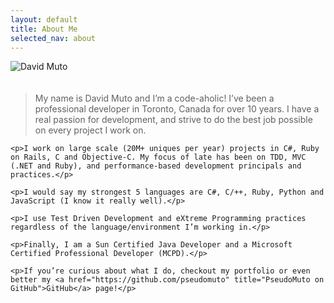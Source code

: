 ```yaml
---
layout: default
title: About Me
selected_nav: about
---
```


<div class="row">
  <div class="col-6 col-sm-12 col-xs-12 col-lg-6 text-center">
    <img style="padding-bottom: 20px" src="http://www.gravatar.com/avatar/2cf9c90cc7eb61ee14be216aea33a2be.png?s=320" alt="David Muto" title="David Muto">
  </div>
  <div class="col-6 col-sm-12 col-xs-12 col-lg-6"> 
    <blockquote>My name is David Muto and I’m a code-aholic! I’ve been a professional developer in Toronto, Canada for over 10 years. I have a real passion for development, and strive to do the best job possible on every project I work on.</blockquote>

    <p>I work on large scale (20M+ uniques per year) projects in C#, Ruby on Rails, C and Objective-C. My focus of late has been on TDD, MVC (.NET and Ruby), and performance-based development principals and practices.</p>

    <p>I would say my strongest 5 languages are C#, C/++, Ruby, Python and JavaScript (I know it really well).</p>

    <p>I use Test Driven Development and eXtreme Programming practices regardless of the language/environment I’m working in.</p>

    <p>Finally, I am a Sun Certified Java Developer and a Microsoft Certified Professional Developer (MCPD).</p>

    <p>If you’re curious about what I do, checkout my portfolio or even better my <a href="https://github.com/pseudomuto" title="PseudoMuto on GitHub">GitHub</a> page!</p>
  </div>
</div>